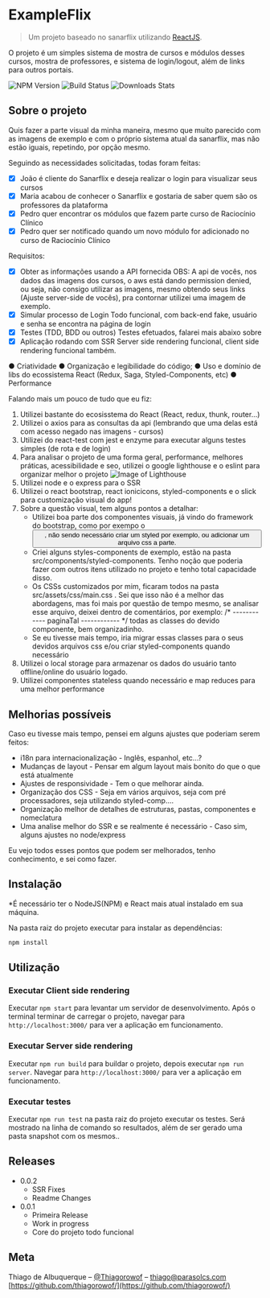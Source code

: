# ExampleFlix
> Um projeto baseado no sanarflix utilizando [ReactJS](https://github.com/facebook/create-react-app).

O projeto é um simples sistema de mostra de cursos e módulos desses cursos, mostra de professores, e sistema de login/logout, além de links para outros portais.

![NPM Version][npm-image]
![Build Status][travis-image]
![Downloads Stats][npm-downloads]

## Sobre o projeto

Quis fazer a parte visual da minha maneira, mesmo que muito parecido com as imagens de exemplo e com o próprio sistema atual da sanarflix, mas não estão iguais, repetindo, por opção mesmo.

Seguindo as necessidades solicitadas, todas foram feitas:

- [x] João é cliente do Sanarflix e deseja realizar o login para visualizar seus cursos
- [x] Maria acabou de conhecer o Sanarflix e gostaria de saber quem são os professores da plataforma
- [x] Pedro quer encontrar os módulos que fazem parte curso de Raciocínio Clínico
- [x] Pedro quer ser notificado quando um novo módulo for adicionado no curso de Raciocínio Clínico

Requisitos:
- [x] Obter as informações usando a API fornecida
OBS: A api de vocês, nos dados das imagens dos cursos, o aws está dando permission denied, ou seja, não consigo utilizar as imagens, mesmo obtendo seus links (Ajuste server-side de vocês), pra contornar utilizei uma imagem de exemplo.
- [x] Simular processo de Login
Todo funcional, com back-end fake, usuário e senha se encontra na página de login
- [x] Testes (TDD, BDD ou outros)
 Testes efetuados, falarei mais abaixo sobre
- [x] Aplicação rodando com SSR
 Server side rendering funcional, client side rendering funcional também.

● Criatividade
● Organização e legibilidade do código;
● Uso e domínio de libs do ecossistema React (Redux, Saga,
Styled-Components, etc)
● Performance


Falando mais um pouco de tudo que eu fiz:
1. Utilizei bastante do ecosisstema do React (React, redux, thunk, router...)
2. Utilizei o axios para as consultas da api (lembrando que uma delas está com acesso negado nas imagens - cursos)
3. Utilizei do react-test com jest e enzyme para executar alguns testes simples (de rota e de login)
4. Para analisar o projeto de uma forma geral, performance, melhores práticas, acessibilidade e seo, utilizei o google lighthouse e o eslint para organizar melhor o projeto
![Image of Lighthouse](https://i.ibb.co/5rd35nf/Screen-Shot-2019-04-10-at-21-05-40.png)
5. Utilizei node e o express para o SSR
6. Utilizei o react bootstrap, react ionicicons, styled-components e o slick para customização visual do app!
7. Sobre a questão visual, tem alguns pontos a detalhar:
    * Utilizei boa parte dos componentes visuais, já vindo do framework do bootstrap, como por exempo o <Button>, não sendo necessário criar um styled por exemplo, ou adicionar um arquivo css a parte.
    * Criei alguns styles-components de exemplo, estão na pasta src/components/styled-components. Tenho noção que poderia fazer com outros itens utilizado no projeto e tenho total capacidade disso.
    * Os CSSs customizados por mim, ficaram todos na pasta src/assets/css/main.css . Sei que isso não é a melhor das abordagens, mas foi mais por questão de tempo mesmo, se analisar esse arquivo, deixei dentro de comentários, por exemplo: /* ------------ paginaTal ------------ */ todas as classes do devido componente, bem organizadinho.
    * Se eu tivesse mais tempo, iria migrar essas classes para o seus devidos arquivos css e/ou criar styled-components quando necessário
8. Utilizei o local storage para armazenar os dados do usuário tanto offline/online do usuário logado.
9. Utilizei componentes stateless quando necessário e map reduces para uma melhor performance


## Melhorias possíveis

Caso eu tivesse mais tempo, pensei em alguns ajustes que poderiam serem feitos:

* i18n para internacionalização - Inglês, espanhol, etc...?
* Mudanças de layout - Pensar em algum layout mais bonito do que o que está atualmente
* Ajustes de responsividade - Tem o que melhorar ainda.
* Organização dos CSS - Seja em vários arquivos, seja com pré processadores, seja utilizando styled-comp....
* Organização melhor de detalhes de estruturas, pastas, componentes e nomeclatura
* Uma analise melhor do SSR e se realmente é necessário - Caso sim, alguns ajustes no node/express

Eu vejo todos esses pontos que podem ser melhorados, tenho conhecimento, e sei como fazer.

## Instalação

*É necessário ter o NodeJS(NPM) e React mais atual instalado em sua máquina.

Na pasta raiz do projeto executar para instalar as dependências:
```sh
npm install
```

## Utilização

### Executar Client side rendering

Executar `npm start` para levantar um servidor de desenvolvimento. Após o terminal terminar de carregar o projeto, navegar para `http://localhost:3000/` para ver a aplicação em funcionamento.

### Executar Server side rendering

Executar `npm run build` para buildar o projeto, depois executar `npm run server`. Navegar para `http://localhost:3000/` para ver a aplicação em funcionamento.

### Executar testes

Executar `npm run test` na pasta raiz do projeto executar os testes. Será mostrado na linha de comando so resultados, além de ser gerado uma pasta snapshot com os mesmos..


## Releases


* 0.0.2
    * SSR Fixes
    * Readme Changes
* 0.0.1
    * Primeira Release
    * Work in progress
    * Core do projeto todo funcional

## Meta

Thiago de Albuquerque – [@Thiagorowof](https://twitter.com/Thiagorowof) – thiago@parasolcs.com
[https://github.com/thiagorowof/](https://github.com/thiagorowof/)


[npm-image]: https://img.shields.io/npm/v/datadog-metrics.svg?style=flat-square
[npm-downloads]: https://img.shields.io/npm/dm/datadog-metrics.svg?style=flat-square
[travis-image]: https://img.shields.io/travis/dbader/node-datadog-metrics/master.svg?style=flat-square

